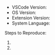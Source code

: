 - VSCode Version:
- OS Version:
- Extension Version:
- System Language:

Steps to Reproduce:

1.
2.
